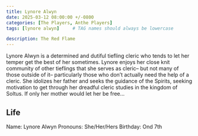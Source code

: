 ```yaml
---
title: Lynore Alwyn
date: 2025-03-12 08:00:00 +/-0800
categories: [The Players, Anthe Players]
tags: [lynore alwyn]     # TAG names should always be lowercase

description: The Red Flame
---
```


Lynore Alwyn is a determined and dutiful tiefling cleric who tends to let her temper get the best of her sometimes. Lynore enjoys her close knit community of other tieflings that she serves as cleric– but not many of those outside of it– particularly those who don’t actually need the help of a cleric. She idolizes her father and seeks the guidance of the Spirits, seeking motivation to get through her dreadful cleric studies in the kingdom of Soltus. If only her mother would let her be free… 

## Life

Name: Lynore Alwyn 
Pronouns: She/Her/Hers
Birthday: Ond 7th
